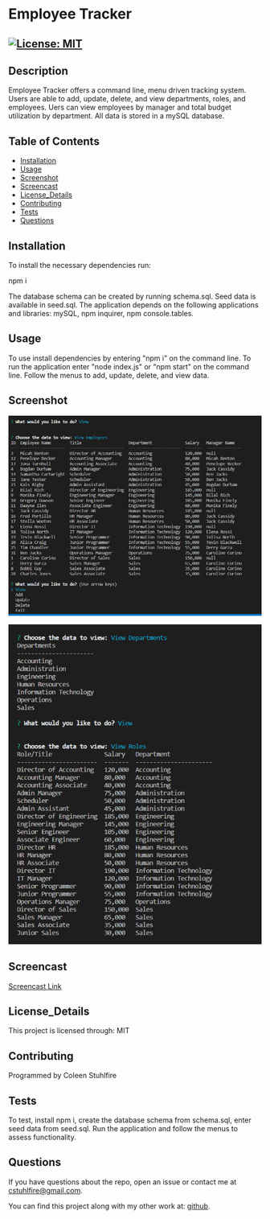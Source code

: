 # Employee Tracker
## [![License: MIT](https://img.shields.io/badge/License-MIT-blue.svg)](https://opensource.org/licenses/MIT)
## Description 
Employee Tracker offers a command line, menu driven tracking system. Users are able to add, update, delete, and view departments, roles, and employees. Uers can view employees by manager and total budget utilization by department. All data is stored in a mySQL database.
## Table of Contents
- [Installation](#installation)
- [Usage](#usage)
- [Screenshot](#screenshot)
- [Screencast](#screencast)
- [License_Details](#license_details)
- [Contributing](#contributing) 
- [Tests](#tests)
- [Questions](#questions)
## Installation
To install the necessary dependencies run:

npm i

The database schema can be created by running schema.sql. Seed data is available in seed.sql.
The application depends on the following applications and libraries: mySQL, npm inquirer, 
npm console.tables.

## Usage

To use install dependencies by entering "npm i" on the command line. To run the application 
enter "node index.js" or "npm start" on the command line. Follow the menus to add, update, 
delete, and view data.

## Screenshot
![Screenshot](./assets/EmployeeTrackerScreenShot1.PNG)


![Screenshot](./assets/EmployeeTrackerScreenShot2.PNG)


## Screencast
[Screencast Link](https://drive.google.com/file/d/1dkzVJnCZVMxSaWaTrFlhoRBWk_J0H3Dz/view?usp=sharing)
## License_Details

This project is licensed through: MIT

## Contributing

Programmed by Coleen Stuhlfire

## Tests

To test, install npm i, create the database schema from schema.sql, enter seed data from seed.sql. 
Run the application and follow the menus to assess functionality.

## Questions

If you have questions about the repo, open an issue or contact me at 
cstuhlfire@gmail.com. 


You can find this project along with my other work
at: [github](https://github.com/cstuhlfire).

